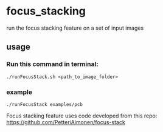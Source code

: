 # focus_stacking

run the focus stacking feature on a set of input images

## usage
### Run this command in terminal:
    ./runFocusStack.sh <path_to_image_folder>

### example
    ./runFocusStack examples/pcb
Focus stacking feature uses code developed from this repo: https://github.com/PetteriAimonen/focus-stack


